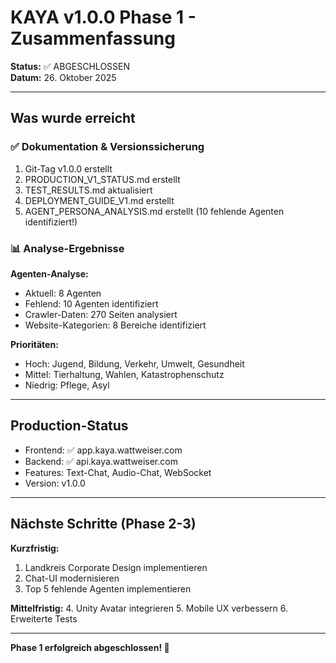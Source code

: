 # KAYA v1.0.0 Phase 1 - Zusammenfassung

**Status:** ✅ ABGESCHLOSSEN  
**Datum:** 26. Oktober 2025

---

## Was wurde erreicht

### ✅ Dokumentation & Versionssicherung
1. Git-Tag v1.0.0 erstellt
2. PRODUCTION_V1_STATUS.md erstellt
3. TEST_RESULTS.md aktualisiert
4. DEPLOYMENT_GUIDE_V1.md erstellt
5. AGENT_PERSONA_ANALYSIS.md erstellt (10 fehlende Agenten identifiziert!)

### 📊 Analyse-Ergebnisse

**Agenten-Analyse:**
- Aktuell: 8 Agenten
- Fehlend: 10 Agenten identifiziert
- Crawler-Daten: 270 Seiten analysiert
- Website-Kategorien: 8 Bereiche identifiziert

**Prioritäten:**
- Hoch: Jugend, Bildung, Verkehr, Umwelt, Gesundheit
- Mittel: Tierhaltung, Wahlen, Katastrophenschutz
- Niedrig: Pflege, Asyl

---

## Production-Status

- Frontend: ✅ app.kaya.wattweiser.com
- Backend: ✅ api.kaya.wattweiser.com
- Features: Text-Chat, Audio-Chat, WebSocket
- Version: v1.0.0

---

## Nächste Schritte (Phase 2-3)

**Kurzfristig:**
1. Landkreis Corporate Design implementieren
2. Chat-UI modernisieren
3. Top 5 fehlende Agenten implementieren

**Mittelfristig:**
4. Unity Avatar integrieren
5. Mobile UX verbessern
6. Erweiterte Tests

---

**Phase 1 erfolgreich abgeschlossen! 🎉**

